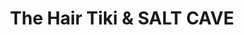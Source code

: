 ---
title: "The Hair Tiki & SALT CAVE"
url: /sebastian/the-hair-tiki-und-salt-cave/
shop: Kosmetik
---